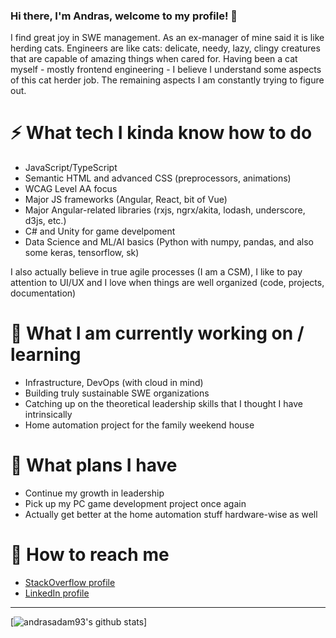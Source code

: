 ### Hi there, I'm Andras, welcome to my profile! 👋
I find great joy in SWE management. As an ex-manager of mine said it is like herding cats. Engineers are like cats: delicate, needy, lazy, clingy creatures that are capable of amazing things when cared for. Having been a cat myself - mostly frontend engineering - I believe I understand some aspects of this cat herder job. The remaining aspects I am constantly trying to figure out.

# ⚡ What tech I kinda know how to do
- JavaScript/TypeScript
- Semantic HTML and advanced CSS (preprocessors, animations)
- WCAG Level AA focus
- Major JS frameworks (Angular, React, bit of Vue)
- Major Angular-related libraries (rxjs, ngrx/akita, lodash, underscore, d3js, etc.)
- C# and Unity for game develpoment
- Data Science and ML/AI basics (Python with numpy, pandas, and also some keras, tensorflow, sk)

I also actually believe in true agile processes (I am a CSM), I like to pay attention to UI/UX and I love when things are well organized (code, projects, documentation)

# 🔭 What I am currently working on / learning
- Infrastructure, DevOps (with cloud in mind)
- Building truly sustainable SWE organizations
- Catching up on the theoretical leadership skills that I thought I have intrinsically
- Home automation project for the family weekend house

# 🌱 What plans I have
- Continue my growth in leadership
- Pick up my PC game development project once again
- Actually get better at the home automation stuff hardware-wise as well

# 💬 How to reach me
- [StackOverflow profile](https://stackoverflow.com/users/3889571)
- [LinkedIn profile](https://linkedin.com/in/andrasadam93)

---
[![andrasadam93's github stats](https://github-readme-stats.vercel.app/api?username=andrasadam93&theme=synthwave)]
